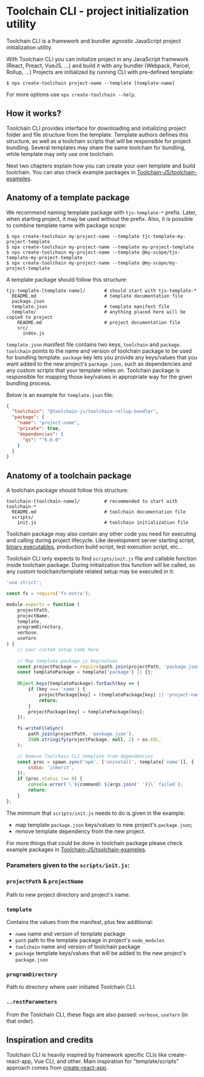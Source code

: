 # Toolchain CLI - project initialization utility

Toolchain CLI is a framework and bundler agnostic JavaScript project initialization utility.

With Toolchain CLI you can initialize project in any JavaScript framework (React, Preact, VueJS, ...) and build it with
any bundler (Webpack, Parcel, Rollup, ...) Projects are initialized by running CLI with pre-defined template:

```shell
$ npx create-toolchain project-name --template [template-name]
```

For more options use `npx create-toolchain --help`.

## How it works?

Toolchain CLI provides interface for downloading and initializing project folder and file structure from the template. 
Template authors defines this structure, as well as a toolchain scripts that will be responsible for project bundling.
Several templates may share the same toolchain for bundling, while template may only use one toolchain.

Next two chapters explain how you can create your own template and build toolchain. You can also check example packages 
in [Toolchain-JS/toolchain-examples](https://github.com/Toolchain-JS/example-toolchains). 

## Anatomy of a template package

We recommend naming template package with `tjs-template-*` prefix. Later, when starting project, it may be used without 
the prefix. Also, it is possible to combine template name with package scope:

```shell
$ npx create-toolchain my-project-name --template tjc-template-my-project-template
$ npx create-toolchain my-project-name --template my-project-template
$ npx create-toolchain my-project-name --template @my-scope/tjs-template-my-project-template
$ npx create-toolchain my-project-name --template @my-scope/my-project-template
```

A template package should follow this structure:

```text
tjs-template-[template-name]/       # should start with tjs-template-*
  README.md                         # template documentation file
  package.json
  template.json                     # template manifest file
  template/                         # anything placed here will be copied to project
    README.md                       # project documentation file
    src/
      index.js
```

`template.json` manifest file contains two keys, `toolchain` and `package`. `toolchain` points to the name and version 
of toolchain package to be used for bundling template. `package` key lets you provide any keys/values that you want 
added to the new project's `package.json`, such as dependencies and any custom scripts that your template relies on.
Toolchain package is responsible for mapping those key/values in appropriate way for the given bundling process.   

Below is an example for `template.json` file:

```json
{
  "toolchain": "@toolchain-js/toolchain-rollup-bundler",
  "package": {
    "name": "project-name",
    "private": true,
    "dependencies": {
      "qs": "^6.6.0"
    }
  }
}
```

## Anatomy of a toolchain package

A toolchain package should follow this structure:

```text
toolchain-[toolchain-name]/         # recommended to start with toolchain-*
  README.md                         # toolchain documentation file
  scripts/
    init.js                         # toolchain initialization file
```

Toolchain package may also contain any other code you need for executing and calling during project lifecycle. Like 
development server starting script, [binary executables](https://docs.npmjs.com/cli/v7/configuring-npm/package-json#bin),
production build script, test execution script, etc... 

Toolchain CLI only expects to find `scripts/init.js` file and callable function inside toolchain package. During 
initialization this function will be called, so any custom toolchain/template related setup may be executed in it: 

```js
'use strict';

const fs = require('fs-extra');

module.exports = function (
    projectPath,
    projectName,
    template,
    programDirectory,
    verbose,
    useYarn
) {
    // your custom setup code here
    
    // Map template package.js key/values 
    const projectPackage = require(path.join(projectPath, 'package.json'));
    const templatePackage = template['package'] || {};
    
    Object.keys(templatePackage).forEach(key => {
        if (key === 'name') {
            projectPackage[key] = (templatePackage[key] || 'project-name').replace('project-name', projectName);
            return;
        }
        projectPackage[key] = templatePackage[key];
    });

    fs.writeFileSync(
        path.join(projectPath, 'package.json'),
        JSON.stringify(projectPackage, null, 2) + os.EOL,
    );

    // Remove Toolchain CLI template from dependencies
    const proc = spawn.sync('npm', ['uninstall', template['name']], {
        stdio: 'inherit',
    });
    if (proc.status !== 0) {
        console.error(`\`${command} ${args.join(' ')}\` failed`);
        return;
    }
};
```

The minimum that `scripts/init.js` needs to do is given in the example:
 * map template `package.json` keys/values to new project's `package.json`;
 * remove template dependency from the new project. 

For more things that could be done in toolchain package please check example packages in 
[Toolchain-JS/toolchain-examples](https://github.com/Toolchain-JS/example-toolchains).

### Parameters given to the `scripts/init.js`: 

### `projectPath` & `projectName`

Path to new project directory and project's name.

### `template`

Contains the values from the manifest, plus few additional:
* `name` name and version of template package
* `path` path to the template package in project's `node_modules`
* `toolchain` name and version of toolchain package
* `package` template keys/values that will be added to the new project's `package.json`

### `programDirectory`

Path to directory where user initiated Toolchain CLI.

### `..restParameters`

From the Toolchain CLI, these flags are also passed: `verbose`, `useYarn` (in that order).

## Inspiration and credits

Toolchain CLI is heavily inspired by framework specific CLIs like create-react-app, Vue CLI, and other. Main inspiration
for "template/scripts" approach comes from [create-react-app](https://github.com/facebook/create-react-app).  
